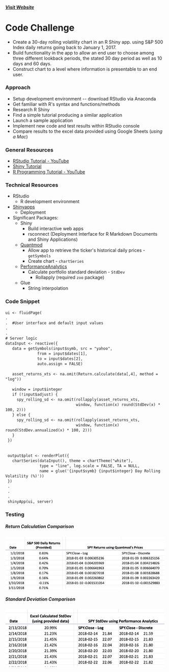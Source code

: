 #### [_Visit Website_](https://stock-vol.shinyapps.io/stockVis/)

# Code Challenge

- Create a 30-day rolling volatility chart in an R Shiny app. using S&P 500 Index daily returns going back to January 1, 2017.
- Build functionality in the app to allow an end user to choose among three different lookback periods, the stated 30 day period as well as 10 days and 60 days.  
- Construct chart to a level where information is presentable to an end user.

### Approach
  - Setup development environment -- download RStudio via Anaconda
  - Get familiar with R's syntax and functions/methods
  - Research R Shiny
  - Find a simple tutorial producing a similar application
  - Launch a sample application
  - Implement new code and test results within RStudio console
  - Compare results to the excel data provided using Google Sheets (_using a Mac_)

### General Resources
- [RStudio Tutorial - YouTube](https://www.youtube.com/watch?v=mcYcjH-1giM)
- [Shiny Tutorial](https://shiny.rstudio.com/tutorial/)
- [R Programming Tutorial - YouTube](https://www.youtube.com/watch?v=_V8eKsto3Ug)

### Technical Resources
- RStudio
  - R development environment
- [Shinyapps](https://www.shinyapps.io/)
  - Deployment
- Significant Packages:
  - Shiny
    - Build interactive web apps
     - rsconnect (Deployment Interface for R Markdown Documents and Shiny Applications)
  - [Quantmod](https://cran.r-project.org/web/packages/quantmod/quantmod.pdf)
    - Allow app to retrieve the ticker's historical daily prices - `getSymbols`
    - Create chart - `chartSeries`
  - [PerformanceAnalytics](https://cran.r-project.org/web/packages/PerformanceAnalytics/PerformanceAnalytics.pdf)
    - Calculate portfolio standard deviation - `StdDev`
      - Rollapply (required `zoo` package)
  - Glue
    - String interpolation

 ### Code Snippet

 ````
 ui <- fluidPage(
 .
 .  #User interface and default input values
 .
 .
 # Server logic
 dataInput <- reactive({
    data = getSymbols(input$symb, src = "yahoo",
               from = input$dates[1],
               to = input$dates[2],
               auto.assign = FALSE)

    asset_returns_xts <- na.omit(Return.calculate(data[,4], method = "log"))

    window = input$integer
    if (!input$adjust) {
      spy_rolling_sd <- na.omit(rollapply(asset_returns_xts,
                                window, function(x) round(StdDev(x) * 100, 2)))
    } else {
      spy_rolling_sd <- na.omit(rollapply(asset_returns_xts,
                                window, function(x) round(StdDev.annualized(x) * 100, 2)))
    }
  })


  output$plot <- renderPlot({
    chartSeries(dataInput(), theme = chartTheme("white"),
                type = "line", log.scale = FALSE, TA = NULL,
                name = glue('{input$symb} {input$integer} Day Rolling Volatility (%)'))
  })
  .
  .
  .
  shinyApp(ui, server)
 ````

### Testing

##### Return Calculation Comparison
<img src="./www/returns.png" alt="drawing" width="500"/>

##### Standard Deviation Comparison  
<img src="./www/stddev.png" alt="drawing" width="500"/>

